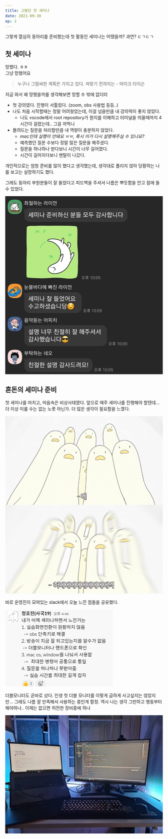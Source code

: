 ```yaml
---
title: 고됐던 첫 세미나
date: 2021-09-30
ep: 2
---
```


그렇게 열심히 동아리를 준비했는데 첫 활동인 세미나는 어땠을까? 과연? ㄷㄱㄷㄱ

## 첫 세미나
망했다. ㅎㅎ  
그냥 망했어요

> 누구나 그럴싸한 계획은 가지고 있다. 쳐맞기 전까지는 - 마이크 타이슨

지금 와서 왜 망했을까를 생각해보면 망할 수 밖에 없더라
* 첫 강의였다. 진행이 서툴렀다. (zoom, obs 사용법 등등..)
* 나도 처음 시작할때는 정말 어려웠었는데, 이걸 넘을만큼 내 강의력이 좋지 않았다.
    * 나도 vscode에서 root repository가 뭔지를 이해하고 터미널을 띄울때까지 4시간이 걸렸는데.. 그걸 까먹니
* 몰려드는 질문을 처리할만큼 내 역량이 충분하지 않았다.
    * *mac인데 실행이 안돼요 ㅠㅠ, 혹시 이거 다시 설명해주실 수 있나요?*
    * 예측했던 질문 수보다 정말 많은 질문을 해주셨다.
    * 질문을 하나하나 받다보니 시간이 너무 길어졌다.
    * 시간이 길어지다보니 멘탈이 나갔다.

개인적으로는 엄청 준비를 많이 했다고 생각했는데, 생각대로 풀리지 않아 당황하는 나를 보고는 실망하기도 했다.

그래도 동아리 부원분들이 잘 들었다고 피드백을 주셔서 나름은 뿌듯함을 안고 잠에 들 수 있었다.

![이런 착한 사뢈들..](./2-1.jpg)

## 혼돈의 세미나 준비
첫 세미나를 마치고, 마음속은 비상사태였다. 앞으로 매주 세미나를 진행해야 할텐데... 더 이상 미룰 수는 없는 노릇 아닌가. 더 많은 생각이 필요함을 느꼈다.

![그때 내 마음](./2-2.png)

바로 운영진이 모여있는 slack에서 오늘 느낀 점들을 공유했다.

![](./2-3.png)

더블모니터도 곧바로 샀다. 인생 첫 더블 모니터를 이렇게 급하게 사고싶지는 않았지만... 그래도 나름 잘 만족해서 사용하는 중인게 함정. 역시 나는 생각 그만하고 행동부터 해야하나.. 이제는 없으면 허전한 장비중에 하나

![왼쪽 화면에 그 당시 만들던 지금의 블로그도 보인다](./2-4.jpg)

